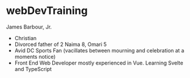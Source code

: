 # webDevTraining

James Barbour, Jr.
- Christian
- Divorced father of 2
  Naima 8,
  Omari 5
- Avid DC Sports Fan (vacillates between mourning and celebration at a moments notice)
- Front End Web Developer mostly experienced in Vue.  Learning Svelte and TypeScript 
